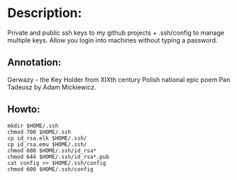 # Description:
Private and public ssh keys to my github projects + .ssh/config to manage multiple keys.
Allow you login into machines without typing a password.

## Annotation:

Gerwazy - the Key Holder from XIXth century Polish national epic poem Pan Tadeusz by Adam Mickiewicz.


## Howto:

    mkdir $HOME/.ssh
    chmod 700 $HOME/.ssh
    cp id_rsa.elk $HOME/.ssh/
    cp id_rsa.emu $HOME/.ssh/
    chmod 600 $HOME/.ssh/id_rsa*
    chmod 644 $HOME/.ssh/id_rsa*.pub
    cat config >> $HOME/.ssh/config
    chmod 600 $HOME/.ssh/config
